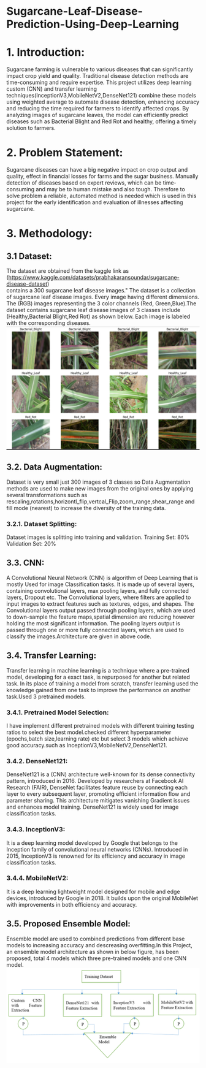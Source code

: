 # Sugarcane-Leaf-Disease-Prediction-Using-Deep-Learning
# 1. Introduction:
Sugarcane farming is vulnerable to various diseases that can significantly impact crop yield and quality. Traditional disease detection methods are time-consuming and require expertise. This project utilizes deep learning custom (CNN) and transfer learning techniques(InceptionV3,MobileNetV2,DenseNet121) combine these  models using weighted average to automate disease detection, enhancing accuracy and reducing the time required for farmers to identify affected crops. By analyzing images of sugarcane leaves, the model can efficiently predict diseases such as Bacterial Blight and Red Rot and healthy, offering a timely solution to farmers.
# 2. Problem Statement:
Sugarcane diseases can have a big negative impact on crop output and quality, effect in financial losses for farms and the sugar business. Manually detection of diseases based on expert reviews, which can be time-consuming and may be to human mistake and also tough. Therefore to solve problem a reliable, automated method is needed which is used in this project for the early identification and evaluation of illnesses affecting sugarcane. 
# 3. Methodology:
## 3.1 Dataset:
The dataset are obtained from the kaggle link as (https://www.kaggle.com/datasets/prabhakaransoundar/sugarcane-disease-dataset)<br> contains a 300 sugarcane leaf disease images." The dataset is a collection of sugarcane leaf disease images. Every image having different dimensions. The (RGB) images representing the 3 color channels (Red, Green,Blue).The dataset contains sugarcane leaf disease images of 3 classes include (Healthy,Bacterial Blight,Red Rot) as shown below. Each image is labeled with the corresponding diseases.
![Alt text](https://github.com/shakir1121/Sugarcane/blob/main/EDA_Images/dataset.png?raw=true)
## 3.2. Data Augmentation:
Dataset is very small just 300 images of 3 classes so Data Augmentation methods are used to make new images from the original ones by applying several transformations such as rescaling,rotations,horizontl_flip,vertcal_Flip,zoom_range,shear_range and fill mode (nearest) to increase the diversity of the training data.
### 3.2.1. Dataset Splitting: 
Dataset images is splitting into training and validation.
Training Set: 80%
Validation Set: 20%
## 3.3. CNN:
A Convolutional Neural Network (CNN) is algorithm of Deep Learning that is mostly Used for image Classification tasks. It is made up of several layers, containing convolutional layers, max pooling layers, and fully connected layers, Dropout etc.
The Convolutional layers, where filters are applied to input images to extract features such as textures, edges, and shapes. The Convolutional layers output passed through pooling layers, which are used to down-sample the feature maps,spatial dimension are reducing however holding the most significant information. The pooling layers output is passed through one or more fully connected layers, which are used to classify the images.Architecture are given in above code.
## 3.4. Transfer Learning:
Transfer learning in machine learning is a technique where a pre-trained model, developing for a exact task, is repurposed for another but related task. In its place of training a model from scratch, transfer learning used the knowledge gained from one task to improve the performance on another task.Used 3 pretrained models.
### 3.4.1. Pretrained Model Selection:
I have implement different pretrained models with different training testing ratios to select the best model.checked different hyperparameter (epochs,batch size,learning rate) etc but select 3 models which achieve good accuracy.such as InceptionV3,MobileNetV2,DenseNet121.
### 3.4.2. DenseNet121:
DenseNet121 is a (CNN) architecture well-known for its dense connectivity pattern, introduced in 2016. Developed by researchers at Facebook AI Research (FAIR), DenseNet facilitates feature reuse by connecting each layer to every subsequent layer, promoting efficient information flow and parameter sharing. This architecture mitigates vanishing Gradient issues and enhances model training. DenseNet121 is widely used for image classification tasks.
### 3.4.3. InceptionV3:
It is a deep learning model developed by Google that belongs to the Inception family of convolutional neural networks (CNNs). Introduced in 2015, InceptionV3 is renowned for its efficiency and accuracy in image classification tasks.
### 3.4.4. MobileNetV2:
It is a deep learning lightweight model designed for mobile and edge devices, introduced by Google in 2018. It builds upon the original MobileNet with improvements in both efficiency and accuracy.
## 3.5. Proposed Ensemble Model:
Ensemble model are used to combined predictions from different base models to increasing accuracy and descreasing overfitting.In this Project, an ensemble model architecture as shown in below figure, has been proposed, total 4 models which three pre-trained models and one CNN model.
![Alt text](https://github.com/shakir1121/Sugarcane/blob/main/EDA_Images/proposed_model.PNG?raw=true)




